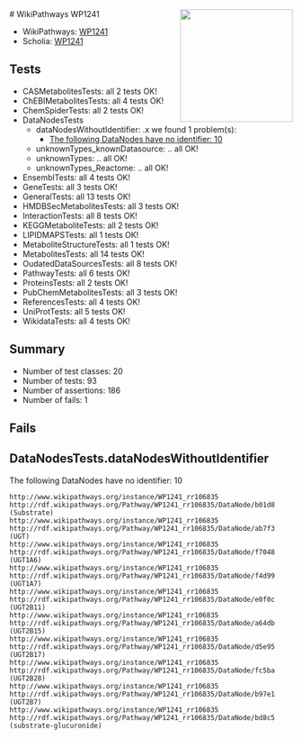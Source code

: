 <img style="float: right; width: 200px" src="https://upload.wikimedia.org/wikipedia/commons/thumb/8/83/Wplogo_with_text_500.png/640px-Wplogo_with_text_500.png" />
# WikiPathways WP1241

* WikiPathways: [WP1241](https://wikipathways.org/pathways/WP1241)
* Scholia: [WP1241](https://scholia.toolforge.org/wikipathways/WP1241)
## Tests
* CASMetabolitesTests: all 2 tests OK!
* ChEBIMetabolitesTests: all 4 tests OK!
* ChemSpiderTests: all 2 tests OK!
* DataNodesTests
    * dataNodesWithoutIdentifier: .x we found 1 problem(s):
        * [The following DataNodes have no identifier: 10](#8792c490)
    * unknownTypes_knownDatasource: .. all OK!
    * unknownTypes: .. all OK!
    * unknownTypes_Reactome: .. all OK!
* EnsemblTests: all 4 tests OK!
* GeneTests: all 3 tests OK!
* GeneralTests: all 13 tests OK!
* HMDBSecMetabolitesTests: all 3 tests OK!
* InteractionTests: all 8 tests OK!
* KEGGMetaboliteTests: all 2 tests OK!
* LIPIDMAPSTests: all 1 tests OK!
* MetaboliteStructureTests: all 1 tests OK!
* MetabolitesTests: all 14 tests OK!
* OudatedDataSourcesTests: all 8 tests OK!
* PathwayTests: all 6 tests OK!
* ProteinsTests: all 2 tests OK!
* PubChemMetabolitesTests: all 3 tests OK!
* ReferencesTests: all 4 tests OK!
* UniProtTests: all 5 tests OK!
* WikidataTests: all 4 tests OK!


## Summary

* Number of test classes: 20
* Number of tests: 93
* Number of assertions: 186
* Number of fails: 1

## Fails

<a name="8792c490" />

## DataNodesTests.dataNodesWithoutIdentifier

The following DataNodes have no identifier: 10
```
http://www.wikipathways.org/instance/WP1241_rr106835 http://rdf.wikipathways.org/Pathway/WP1241_rr106835/DataNode/b01d8 (Substrate)
http://www.wikipathways.org/instance/WP1241_rr106835 http://rdf.wikipathways.org/Pathway/WP1241_rr106835/DataNode/ab7f3 (UGT)
http://www.wikipathways.org/instance/WP1241_rr106835 http://rdf.wikipathways.org/Pathway/WP1241_rr106835/DataNode/f7048 (UGT1A6)
http://www.wikipathways.org/instance/WP1241_rr106835 http://rdf.wikipathways.org/Pathway/WP1241_rr106835/DataNode/f4d99 (UGT1A7)
http://www.wikipathways.org/instance/WP1241_rr106835 http://rdf.wikipathways.org/Pathway/WP1241_rr106835/DataNode/e0f0c (UGT2B11)
http://www.wikipathways.org/instance/WP1241_rr106835 http://rdf.wikipathways.org/Pathway/WP1241_rr106835/DataNode/a64db (UGT2B15)
http://www.wikipathways.org/instance/WP1241_rr106835 http://rdf.wikipathways.org/Pathway/WP1241_rr106835/DataNode/d5e95 (UGT2B17)
http://www.wikipathways.org/instance/WP1241_rr106835 http://rdf.wikipathways.org/Pathway/WP1241_rr106835/DataNode/fc5ba (UGT2B28)
http://www.wikipathways.org/instance/WP1241_rr106835 http://rdf.wikipathways.org/Pathway/WP1241_rr106835/DataNode/b97e1 (UGT2B7)
http://www.wikipathways.org/instance/WP1241_rr106835 http://rdf.wikipathways.org/Pathway/WP1241_rr106835/DataNode/bd8c5 (substrate-glucuronide)
```

